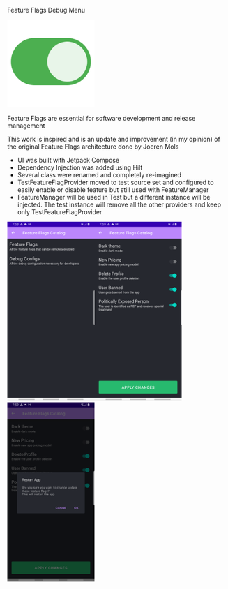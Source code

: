 Feature Flags Debug Menu

<img src="https://github.com/rygelouv/FeatureFlags/blob/main/on-button.png" width="200">

Feature Flags are essential for software development and release management

This work is inspired and is an update and improvement (in my opinion) of the original Feature Flags architecture done by Joeren Mols
- UI was built with Jetpack Compose
- Dependency Injection was added using Hilt
- Several class were renamed and completely re-imagined
- TestFeatureFlagProvider moved to test source set and configured to easily enable or disable feature but still used with FeatureManager
- FeatureManager will be used in Test but a different instance will be injected. The test instance will remove all the other providers and keep only TestFeatureFlagProvider

<img src="https://github.com/rygelouv/FeatureFlags/blob/main/screenshot-1648756729152.png" width="200"><img src="https://github.com/rygelouv/FeatureFlags/blob/main/screenshot-1648756740397.png" width="200"><img src="https://github.com/rygelouv/FeatureFlags/blob/main/screenshot-1648756748689.png" width="200">

